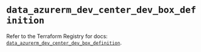 # `data_azurerm_dev_center_dev_box_definition`

Refer to the Terraform Registry for docs: [`data_azurerm_dev_center_dev_box_definition`](https://registry.terraform.io/providers/hashicorp/azurerm/4.42.0/docs/data-sources/dev_center_dev_box_definition).
